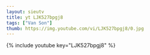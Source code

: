 ```yaml
--- 
layout: sieutv
title: yt LJK527bpgj8
tags: ["Van Son"]
thumb: https://img.youtube.com/vi/LJK527bpgj8/0.jpg
---
```

{% include youtube key="LJK527bpgj8" %} 
